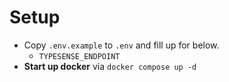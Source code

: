 # Setup
- Copy `.env.example` to `.env` and fill up for below.
    - `TYPESENSE_ENDPOINT`
- **Start up docker** via `docker compose up -d`
